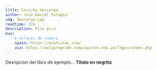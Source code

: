 ```yaml
---
title: Ceviche descarga
author: Jose Daniel Eulogio
img: descarga.jpg
readtime: 224
description: Pica pica
buy:
    # enlaces de compra
    spain: https://evatissac.com/
    usa: https://aulapregrado.unapiquitos.edu.pe/login/index.php
---
```


Desripcion del libro de ejemplo...
**Titulo en negrita**